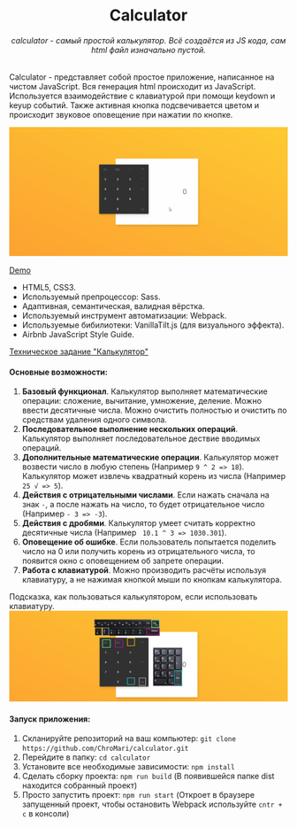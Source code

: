 <h1 align="center">Calculator</h1>
<h6 align="center">calculator - самый простой калькулятор. Всё создаётся из JS кода, сам html файл изначально пустой.</h6>

Calculator - представляет собой простое приложение, написанное на чистом JavaScript. Вся генерация html происходит из JavaScript. Используется взаимодействие с клавиатурой при помощи keydown и keyup событий. Также активная кнопка подсвечивается цветом и происходит звуковое оповещение при нажатии по кнопке.

![Alt Text](https://raw.githubusercontent.com/ChroMari/calculator/main/calculator-gif.gif)

[Demo](https://chromari-calculator.netlify.app/)
* HTML5, CSS3.
* Используемый препроцессор: Sass.
* Адаптивная, семантическая, валидная вёрстка.
* Используемый инструмент автоматизации: Webpack.
* Используемые бибилиотеки: VanillaTilt.js (для визуального эффекта).
* Airbnb JavaScript Style Guide.

[Техническое задание "Калькулятор"](https://github.com/rolling-scopes-school/tasks/blob/master/tasks/ready-projects/calculator.md)

#### Основные возможности:
1. **Базовый функционал**. Калькулятор выполняет математические операции: сложение, вычитание, умножение, деление. Можно ввести десятичные числа. Можно очистить полностью и очистить по средствам удаления одного символа.
2. **Последовательное выполнение нескольких операций**. Калькулятор выполняет последовательное дествие вводимых операций.
3. **Дополнительные математические операции**. Калькулятор может возвести число в любую степень (Например `9 ^ 2 => 18`). Калькулятор может извлечь квадратный корень из числа (Например `25 √ => 5`).
4. **Действия с отрицательными числами**. Если нажать сначала на знак `-`, а после нажать на число, то будет отрицательное число (Например `- 3 => -3`).
5. **Действия с дробями**. Калькулятор умеет считать корректно десятичные числа (Например ` 10.1 ^ 3 => 1030.301`).
6. **Оповещение об ошибке**. Если пользователь попытается поделить число на 0 или получить корень из отрицательного числа, то появится окно с оповещением об запрете операции.
7. **Работа с клавиатурой**. Можно производить расчёты используя клавиатуру, а не нажимая кнопкой мыши по кнопкам калькулятора.

Подсказка, как пользоваться калькулятором, если использовать клавиатуру.
![Alt Text](https://raw.githubusercontent.com/ChroMari/calculator/main/calculator-key.png)

#### Запуск приложения:
1. Скланируйте репозиторий на ваш компьютер: `git clone https://github.com/ChroMari/calculator.git`
2. Перейдите в папку: `cd calculator`
3. Установите все необходимые зависимости: `npm install`
4. Сделать сборку проекта: `npm run build` (В появившейся папке dist находится собранный проект)
5. Просто запустить проект: `npm run start` (Откроет в браузере запущенный проект, чтобы остановить Webpack используйте `cntr + c` в консоли)

 
 

